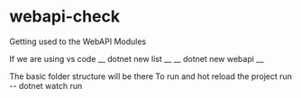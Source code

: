 # webapi-check
Getting used to the WebAPI Modules

If we are using vs code
__ dotnet new list __
__ dotnet new webapi __

The basic folder structure will be there
To run and hot reload the project run
-- dotnet watch run
